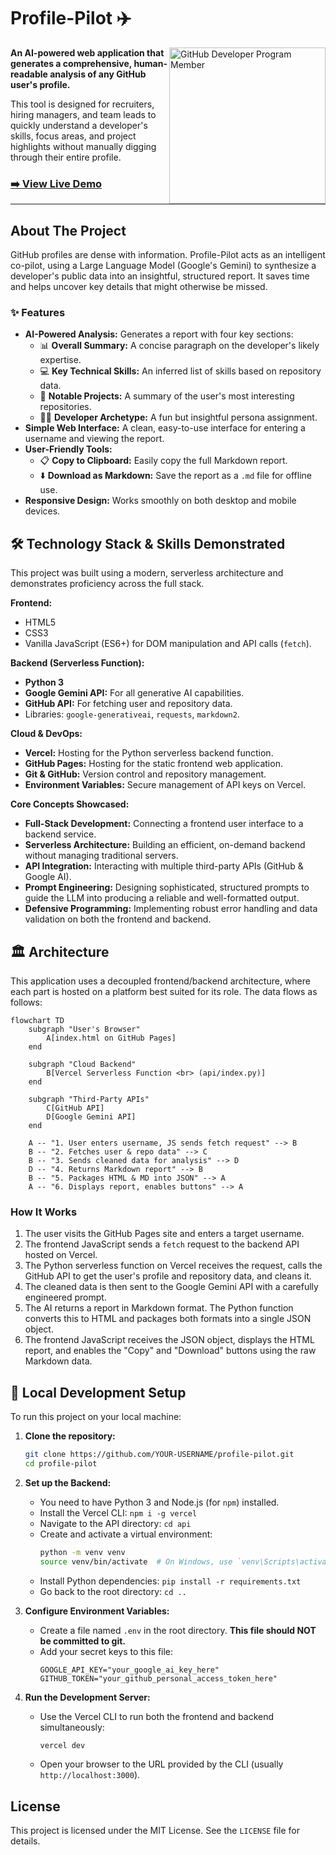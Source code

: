 
# Profile-Pilot ✈️

<a href="https://github.com/developers" target="_blank" rel="noopener noreferrer">
  <img src="https://raw.githubusercontent.com/github/dev-program/master/public/program-logo-for-dark-bg.png" alt="GitHub Developer Program Member" width="250" align="right">
</a>

**An AI-powered web application that generates a comprehensive, human-readable analysis of any GitHub user's profile.**

This tool is designed for recruiters, hiring managers, and team leads to quickly understand a developer's skills, focus areas, and project highlights without manually digging through their entire profile.


### [**➡️ View Live Demo**](https://Ziqian-Huang0607.github.io/profile-pilot/)

---

## About The Project

GitHub profiles are dense with information. Profile-Pilot acts as an intelligent co-pilot, using a Large Language Model (Google's Gemini) to synthesize a developer's public data into an insightful, structured report. It saves time and helps uncover key details that might otherwise be missed.

### ✨ Features

*   **AI-Powered Analysis:** Generates a report with four key sections:
    *   📊 **Overall Summary:** A concise paragraph on the developer's likely expertise.
    *   💻 **Key Technical Skills:** An inferred list of skills based on repository data.
    *   🚀 **Notable Projects:** A summary of the user's most interesting repositories.
    *   🧑‍💻 **Developer Archetype:** A fun but insightful persona assignment.
*   **Simple Web Interface:** A clean, easy-to-use interface for entering a username and viewing the report.
*   **User-Friendly Tools:**
    *   📋 **Copy to Clipboard:** Easily copy the full Markdown report.
    *   ⬇️ **Download as Markdown:** Save the report as a `.md` file for offline use.
*   **Responsive Design:** Works smoothly on both desktop and mobile devices.

## 🛠️ Technology Stack & Skills Demonstrated

This project was built using a modern, serverless architecture and demonstrates proficiency across the full stack.

**Frontend:**
*   HTML5
*   CSS3
*   Vanilla JavaScript (ES6+) for DOM manipulation and API calls (`fetch`).

**Backend (Serverless Function):**
*   **Python 3**
*   **Google Gemini API:** For all generative AI capabilities.
*   **GitHub API:** For fetching user and repository data.
*   Libraries: `google-generativeai`, `requests`, `markdown2`.

**Cloud & DevOps:**
*   **Vercel:** Hosting for the Python serverless backend function.
*   **GitHub Pages:** Hosting for the static frontend web application.
*   **Git & GitHub:** Version control and repository management.
*   **Environment Variables:** Secure management of API keys on Vercel.

**Core Concepts Showcased:**
*   **Full-Stack Development:** Connecting a frontend user interface to a backend service.
*   **Serverless Architecture:** Building an efficient, on-demand backend without managing traditional servers.
*   **API Integration:** Interacting with multiple third-party APIs (GitHub & Google AI).
*   **Prompt Engineering:** Designing sophisticated, structured prompts to guide the LLM into producing a reliable and well-formatted output.
*   **Defensive Programming:** Implementing robust error handling and data validation on both the frontend and backend.

## 🏛️ Architecture

This application uses a decoupled frontend/backend architecture, where each part is hosted on a platform best suited for its role. The data flows as follows:

```mermaid
flowchart TD
    subgraph "User's Browser"
        A[index.html on GitHub Pages]
    end

    subgraph "Cloud Backend"
        B[Vercel Serverless Function <br> (api/index.py)]
    end

    subgraph "Third-Party APIs"
        C[GitHub API]
        D[Google Gemini API]
    end

    A -- "1. User enters username, JS sends fetch request" --> B
    B -- "2. Fetches user & repo data" --> C
    B -- "3. Sends cleaned data for analysis" --> D
    D -- "4. Returns Markdown report" --> B
    B -- "5. Packages HTML & MD into JSON" --> A
    A -- "6. Displays report, enables buttons" --> A
```

### How It Works

1.  The user visits the GitHub Pages site and enters a target username.
2.  The frontend JavaScript sends a `fetch` request to the backend API hosted on Vercel.
3.  The Python serverless function on Vercel receives the request, calls the GitHub API to get the user's profile and repository data, and cleans it.
4.  The cleaned data is then sent to the Google Gemini API with a carefully engineered prompt.
5.  The AI returns a report in Markdown format. The Python function converts this to HTML and packages both formats into a single JSON object.
6.  The frontend JavaScript receives the JSON object, displays the HTML report, and enables the "Copy" and "Download" buttons using the raw Markdown data.

## 🚀 Local Development Setup

To run this project on your local machine:

1.  **Clone the repository:**
    ```bash
    git clone https://github.com/YOUR-USERNAME/profile-pilot.git
    cd profile-pilot
    ```

2.  **Set up the Backend:**
    *   You need to have Python 3 and Node.js (for `npm`) installed.
    *   Install the Vercel CLI: `npm i -g vercel`
    *   Navigate to the API directory: `cd api`
    *   Create and activate a virtual environment:
        ```bash
        python -m venv venv
        source venv/bin/activate  # On Windows, use `venv\Scripts\activate`
        ```
    *   Install Python dependencies: `pip install -r requirements.txt`
    *   Go back to the root directory: `cd ..`

3.  **Configure Environment Variables:**
    *   Create a file named `.env` in the root directory. **This file should NOT be committed to git.**
    *   Add your secret keys to this file:
        ```
        GOOGLE_API_KEY="your_google_ai_key_here"
        GITHUB_TOKEN="your_github_personal_access_token_here"
        ```

4.  **Run the Development Server:**
    *   Use the Vercel CLI to run both the frontend and backend simultaneously:
        ```bash
        vercel dev
        ```
    *   Open your browser to the URL provided by the CLI (usually `http://localhost:3000`).

## License

This project is licensed under the MIT License. See the `LICENSE` file for details.
